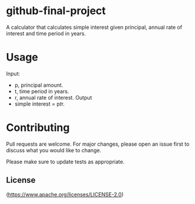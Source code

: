 # github-final-project

A calculator that calculates simple interest given principal, annual rate of interest and time period in years.

# Usage
Input:
   - p, principal amount.
   - t, time period in years.
   - r, annual rate of interest.
Output
   - simple interest = p*t*r.

# Contributing
Pull requests are welcome. For major changes, please open an issue first to discuss what you would like to change.

Please make sure to update tests as appropriate.

## License
(https://www.apache.org/licenses/LICENSE-2.0)
